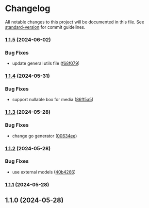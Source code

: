 # Changelog

All notable changes to this project will be documented in this file. See [standard-version](https://github.com/conventional-changelog/standard-version) for commit guidelines.

### [1.1.5](https://github.com/onboarding-online/go-screens-graph/compare/v1.1.4...v1.1.5) (2024-06-02)


### Bug Fixes

* update general utils file ([f68f079](https://github.com/onboarding-online/go-screens-graph/commit/f68f0792f2e883261b013b60b748887fd7c42a6e))

### [1.1.4](https://github.com/onboarding-online/go-screens-graph/compare/v1.1.3...v1.1.4) (2024-05-31)


### Bug Fixes

* support nullable box for media ([86ff5a5](https://github.com/onboarding-online/go-screens-graph/commit/86ff5a5f03db14581109d907c9e3b60440fb115c))

### [1.1.3](https://github.com/onboarding-online/go-screens-graph/compare/v1.1.2...v1.1.3) (2024-05-28)


### Bug Fixes

* change go generator ([00634ee](https://github.com/onboarding-online/go-screens-graph/commit/00634eee42ace4883b2bc8898091924b63f46bdb))

### [1.1.2](https://github.com/onboarding-online/go-screens-graph/compare/v1.1.1...v1.1.2) (2024-05-28)


### Bug Fixes

* use external models ([40b4266](https://github.com/onboarding-online/go-screens-graph/commit/40b4266a8a0aec9c8da549b9f60121dcdac9f1ad))

### [1.1.1](https://github.com/onboarding-online/go-screens-graph/compare/v1.1.0...v1.1.1) (2024-05-28)

## 1.1.0 (2024-05-28)
